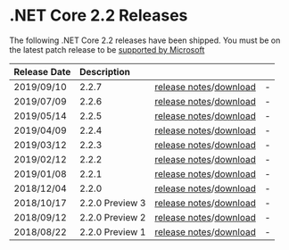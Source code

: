 # .NET Core 2.2 Releases

The following .NET Core 2.2 releases have been shipped. You must be on the latest patch release to be [supported by Microsoft](../../microsoft-support.md)

| Release Date | Description |  |  |
| :-- | :-- | :--: | :-- |
| 2019/09/10 | 2.2.7 | [release notes](2.2.7/2.2.7.md)/[download](2.2.7/2.2.7-download.md) | - |
| 2019/07/09 | 2.2.6 | [release notes](2.2.6/2.2.6.md)/[download](2.2.6/2.2.6-download.md) | - |
| 2019/05/14 | 2.2.5 | [release notes](2.2.5/2.2.5.md)/[download](2.2.5/2.2.5-download.md) | - |
| 2019/04/09 | 2.2.4 | [release notes](2.2.4/2.2.4.md)/[download](2.2.4/2.2.4-download.md) | - |
| 2019/03/12 | 2.2.3 | [release notes](2.2.3/2.2.3.md)/[download](2.2.3/2.2.3-download.md) | - |
| 2019/02/12 | 2.2.2 | [release notes](2.2.2/2.2.2.md)/[download](2.2.2/2.2.2-download.md) | - |
| 2019/01/08 | 2.2.1 | [release notes](2.2.1/2.2.1.md)/[download](2.2.1/2.2.1-download.md) | - |
| 2018/12/04 | 2.2.0 | [release notes](2.2.0/2.2.0.md)/[download](2.2.0/2.2.0-download.md) | - |
| 2018/10/17 | 2.2.0 Preview 3 | [release notes](./preview/2.2.0-preview3.md)/[download](./preview/2.2.0-preview3-download.md) | - |
| 2018/09/12 | 2.2.0 Preview 2 | [release notes](./preview/2.2.0-preview2.md)/[download](./preview/2.2.0-preview2-download.md) | - |
| 2018/08/22 | 2.2.0 Preview 1 | [release notes](./preview/2.2.0-preview1.md)/[download](./preview/2.2.0-preview1-download.md) | - |
